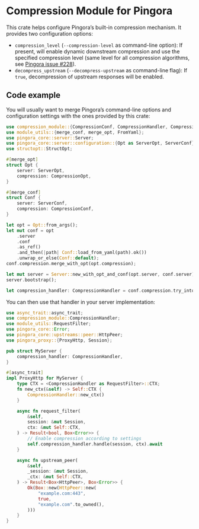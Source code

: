 # Compression Module for Pingora

This crate helps configure Pingora’s built-in compression mechanism. It provides two
configuration options:

* `compression_level` (`--compression-level` as command-line option): If present, will enable
  dynamic downstream compression and use the specified compression level (same level for all
  compression algorithms, see
  [Pingora issue #228](https://github.com/cloudflare/pingora/issues/228)).
* `decompress_upstream` (`--decompress-upstream` as command-line flag): If `true`,
  decompression of upstream responses will be enabled.

## Code example

You will usually want to merge Pingora’s command-line options and configuration settings with
the ones provided by this crate:

```rust
use compression_module::{CompressionConf, CompressionHandler, CompressionOpt};
use module_utils::{merge_conf, merge_opt, FromYaml};
use pingora_core::server::Server;
use pingora_core::server::configuration::{Opt as ServerOpt, ServerConf};
use structopt::StructOpt;

#[merge_opt]
struct Opt {
    server: ServerOpt,
    compression: CompressionOpt,
}

#[merge_conf]
struct Conf {
    server: ServerConf,
    compression: CompressionConf,
}

let opt = Opt::from_args();
let mut conf = opt
    .server
    .conf
    .as_ref()
    .and_then(|path| Conf::load_from_yaml(path).ok())
    .unwrap_or_else(Conf::default);
conf.compression.merge_with_opt(opt.compression);

let mut server = Server::new_with_opt_and_conf(opt.server, conf.server);
server.bootstrap();

let compression_handler: CompressionHandler = conf.compression.try_into().unwrap();
```

You can then use that handler in your server implementation:

```rust
use async_trait::async_trait;
use compression_module::CompressionHandler;
use module_utils::RequestFilter;
use pingora_core::Error;
use pingora_core::upstreams::peer::HttpPeer;
use pingora_proxy::{ProxyHttp, Session};

pub struct MyServer {
    compression_handler: CompressionHandler,
}

#[async_trait]
impl ProxyHttp for MyServer {
    type CTX = <CompressionHandler as RequestFilter>::CTX;
    fn new_ctx(&self) -> Self::CTX {
        CompressionHandler::new_ctx()
    }

    async fn request_filter(
        &self,
        session: &mut Session,
        ctx: &mut Self::CTX,
    ) -> Result<bool, Box<Error>> {
        // Enable compression according to settings
        self.compression_handler.handle(session, ctx).await
    }

    async fn upstream_peer(
        &self,
        _session: &mut Session,
        _ctx: &mut Self::CTX,
    ) -> Result<Box<HttpPeer>, Box<Error>> {
        Ok(Box::new(HttpPeer::new(
            "example.com:443",
            true,
            "example.com".to_owned(),
        )))
    }
}
```
